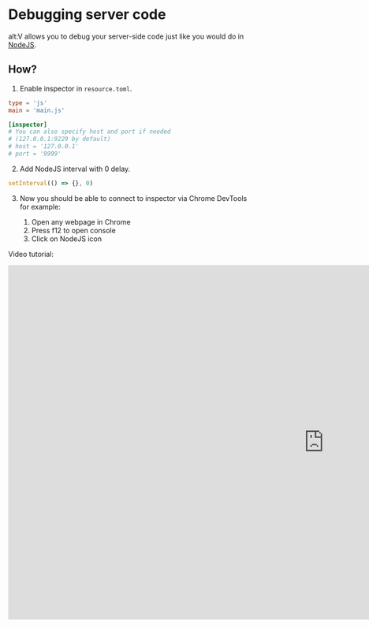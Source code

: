 # Debugging server code

alt:V allows you to debug your server-side code just like you would do in [NodeJS](https://nodejs.org/en/learn/getting-started/debugging).

## How?

1. Enable inspector in `resource.toml`.

```toml
type = 'js'
main = 'main.js'

[inspector]
# You can also specify host and port if needed
# (127.0.0.1:9229 by default)
# host = '127.0.0.1'
# port = '9999'
```

2. Add NodeJS interval with 0 delay.

```js
setInterval(() => {}, 0)
```

3. Now you should be able to connect to inspector via Chrome DevTools for example:

    1. Open any webpage in Chrome
    2. Press f12 to open console
    3. Click on NodeJS icon

Video tutorial:

<iframe width="1280" height="720" src="https://www.youtube-nocookie.com/embed/F7mzNho5un8" frameborder="0" allow="accelerometer; autoplay; encrypted-media; gyroscope; picture-in-picture" allowfullscreen></iframe>
